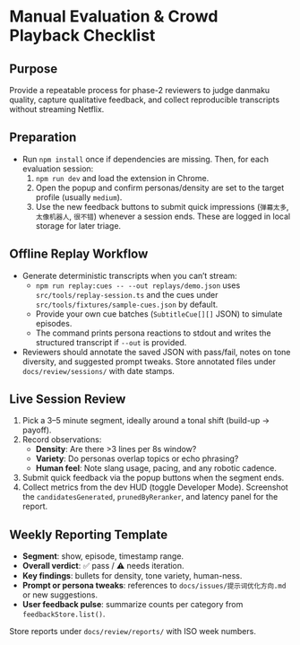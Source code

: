 # Manual Evaluation & Crowd Playback Checklist

## Purpose
Provide a repeatable process for phase-2 reviewers to judge danmaku quality, capture qualitative feedback, and collect reproducible transcripts without streaming Netflix.

## Preparation
- Run `npm install` once if dependencies are missing. Then, for each evaluation session:
  1. `npm run dev` and load the extension in Chrome.
  2. Open the popup and confirm personas/density are set to the target profile (usually `medium`).
  3. Use the new feedback buttons to submit quick impressions (`弹幕太多`, `太像机器人`, `很不错`) whenever a session ends. These are logged in local storage for later triage.

## Offline Replay Workflow
- Generate deterministic transcripts when you can’t stream:
  - `npm run replay:cues -- --out replays/demo.json` uses `src/tools/replay-session.ts` and the cues under `src/tools/fixtures/sample-cues.json` by default.
  - Provide your own cue batches (`SubtitleCue[][]` JSON) to simulate episodes.
  - The command prints persona reactions to stdout and writes the structured transcript if `--out` is provided.
- Reviewers should annotate the saved JSON with pass/fail, notes on tone diversity, and suggested prompt tweaks. Store annotated files under `docs/review/sessions/` with date stamps.

## Live Session Review
1. Pick a 3–5 minute segment, ideally around a tonal shift (build-up → payoff).
2. Record observations:
   - **Density**: Are there >3 lines per 8s window?
   - **Variety**: Do personas overlap topics or echo phrasing?
   - **Human feel**: Note slang usage, pacing, and any robotic cadence.
3. Submit quick feedback via the popup buttons when the segment ends.
4. Collect metrics from the dev HUD (toggle Developer Mode). Screenshot the `candidatesGenerated`, `prunedByReranker`, and latency panel for the report.

## Weekly Reporting Template
- **Segment**: show, episode, timestamp range.
- **Overall verdict**: ✅ pass / ⚠ needs iteration.
- **Key findings**: bullets for density, tone variety, human-ness.
- **Prompt or persona tweaks**: references to `docs/issues/提示词优化方向.md` or new suggestions.
- **User feedback pulse**: summarize counts per category from `feedbackStore.list()`.

Store reports under `docs/review/reports/` with ISO week numbers.
